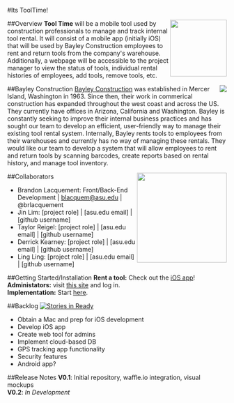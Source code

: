 #Its ToolTime!

##Overview
<img src="https://cloud.githubusercontent.com/assets/10656205/5954514/a56da708-a755-11e4-83b3-265d6dbd65fd.jpg" height=130 align="right"> **Tool Time** will be a mobile tool used by construction professionals to manage and track internal tool rental. It will consist of a mobile app (initially iOS) that will be used by Bayley Construction employees to rent and return tools from the company's warehouse. Additionally, a webpage will be accessible to the project manager to view the status of tools, individual rental histories of employees, add tools, remove tools, etc. 

##Bayley Construction
<img src="https://cloud.githubusercontent.com/assets/10656205/5953845/77b862d4-a74c-11e4-8401-9cfba243d58b.png" align="right">
[Bayley Construction](http://www.bayley.net/) was established in Mercer Island, Washington in 1963. Since then, their work in commerical construction has expanded throughout the west coast and across the US. They currently have offices in Arizona, California and Washington. Bayley is constantly seeking to improve their internal business practices and has sought our team to develop an efficient, user-friendly way to manage their existing tool rental system. Internally, Bayley rents tools to employees from their warehouses and currently has no way of managing these rentals. They would like our team to develop a system that will allow employees to rent and return tools by scanning barcodes, create reports based on rental history, and manage tool inventory. 

##Collaborators
<img src="https://cloud.githubusercontent.com/assets/10656205/5954367/a5317e24-a753-11e4-96c4-29c001a64856.png" height=206 align="right">
* Brandon Lacquement: Front/Back-End Development | blacquem@asu.edu | @brlacquement
* Jin Lim: [project role] | [asu.edu email] | [github username]
* Taylor Reigel: [project role] | [asu.edu email] | [github username]
* Derrick Kearney: [project role] | [asu.edu email] | [github username]
* Ling Ling: [project role] | [asu.edu email] | [github username]

##Getting Started/Installation
**Rent a tool:** Check out the [iOS app](https://itunes.apple.com/us/genre/ios/id36?mt=8)!   
**Administators:** visit [this site](http://www.bayley.net/tooltime) and log in.   
**Implementation:** Start [here](https://github.com/asu-cis-capstone/tooltime/blob/master/INSTALL.md).

##Backlog [![Stories in Ready](https://badge.waffle.io/asu-cis-capstone/tooltime.png?label=ready&title=Ready)](https://waffle.io/asu-cis-capstone/tooltime)
- Obtain a Mac and prep for iOS development
- Develop iOS app
- Create web tool for admins
- Implement cloud-based DB   
- GPS tracking app functionality
- Security features   
- Android app?

##Release Notes
**V0.1**: Initial repository, waffle.io integration, visual mockups   
**V0.2**: *In Development*
